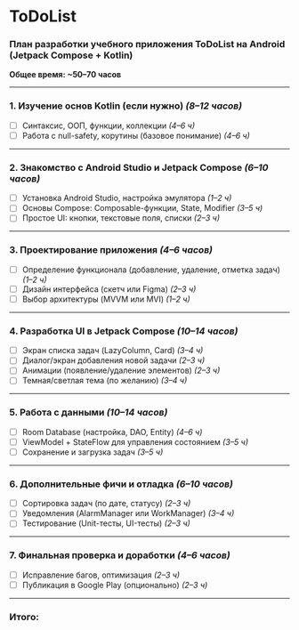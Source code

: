 # ToDoList
### **План разработки учебного приложения ToDoList на Android (Jetpack Compose + Kotlin)**  

**Общее время: ~50–70 часов**  

---

### **1. Изучение основ Kotlin (если нужно)** *(8–12 часов)*  
- [ ] Синтаксис, ООП, функции, коллекции *(4–6 ч)*  
- [ ] Работа с null-safety, корутины (базовое понимание) *(4–6 ч)*  

---

### **2. Знакомство с Android Studio и Jetpack Compose** *(6–10 часов)*  
- [ ] Установка Android Studio, настройка эмулятора *(1–2 ч)*  
- [ ] Основы Compose: Composable-функции, State, Modifier *(3–5 ч)*  
- [ ] Простое UI: кнопки, текстовые поля, списки *(2–3 ч)*  

---

### **3. Проектирование приложения** *(4–6 часов)*  
- [ ] Определение функционала (добавление, удаление, отметка задач) *(1–2 ч)*  
- [ ] Дизайн интерфейса (скетч или Figma) *(2–3 ч)*  
- [ ] Выбор архитектуры (MVVM или MVI) *(1–2 ч)*  

---

### **4. Разработка UI в Jetpack Compose** *(10–14 часов)*  
- [ ] Экран списка задач (LazyColumn, Card) *(3–4 ч)*  
- [ ] Диалог/экран добавления новой задачи *(2–3 ч)*  
- [ ] Анимации (появление/удаление элементов) *(2–3 ч)*  
- [ ] Темная/светлая тема (по желанию) *(3–4 ч)*  

---

### **5. Работа с данными** *(10–14 часов)*  
- [ ] Room Database (настройка, DAO, Entity) *(4–6 ч)*  
- [ ] ViewModel + StateFlow для управления состоянием *(3–5 ч)*  
- [ ] Сохранение и загрузка задач *(3–5 ч)*  

---

### **6. Дополнительные фичи и отладка** *(6–10 часов)*  
- [ ] Сортировка задач (по дате, статусу) *(2–3 ч)*  
- [ ] Уведомления (AlarmManager или WorkManager) *(3–4 ч)*  
- [ ] Тестирование (Unit-тесты, UI-тесты) *(2–3 ч)*  

---

### **7. Финальная проверка и доработки** *(4–6 часов)*  
- [ ] Исправление багов, оптимизация *(2–3 ч)*  
- [ ] Публикация в Google Play (опционально) *(2–3 ч)*  

---

### Итого:  
